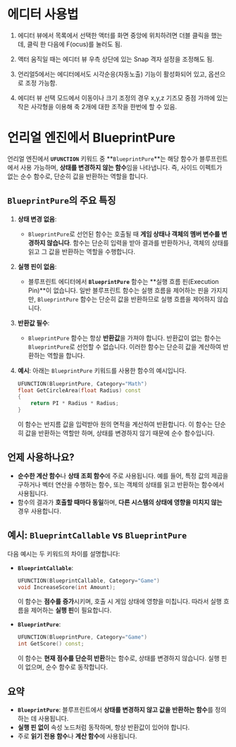 # 에디터 사용법

1. 에디터 뷰에서 목록에서 선택한 액터를 화면 중앙에 위치하려면 더블 클릭을 했는데, 클릭 한 다음에 F(ocus)를 눌러도 됨.

2. 액터 움직일 때는 에디터 뷰 우측 상단에 있는 Snap 격자 설정을 조정해도 됨.

3. 언리얼5에서는 에디터에서도 시각순응(자동노출) 기능이 활성화되어 있고, 옵션으로 조정 가능함.

4. 에디터 뷰 선택 모드에서 이동이나 크기 조정의 경우 x,y,z 기즈모 중점 가까에 있는 작은 사각형을 이용해 축 2개에 대한 조작을 한번에 할 수 있음.



# 언리얼 엔진에서 BlueprintPure

언리얼 엔진에서 **`UFUNCTION`** 키워드 중 **`BlueprintPure`**는 해당 함수가 블루프린트에서 사용 가능하며, **상태를 변경하지 않는 함수**임을 나타냅니다. 즉, 사이드 이펙트가 없는 순수 함수로, 단순히 값을 반환하는 역할을 합니다.

## `BlueprintPure`의 주요 특징

1. **상태 변경 없음**:
   - `BlueprintPure`로 선언된 함수는 호출될 때 **게임 상태나 객체의 멤버 변수를 변경하지 않습니다**. 함수는 단순히 입력을 받아 결과를 반환하거나, 객체의 상태를 읽고 그 값을 반환하는 역할을 수행합니다.

2. **실행 핀이 없음**:
   - 블루프린트 에디터에서 **`BlueprintPure`** 함수는 **실행 흐름 핀(Execution Pin)**이 없습니다. 일반 블루프린트 함수는 실행 흐름을 제어하는 핀을 가지지만, `BlueprintPure` 함수는 단순히 값을 반환하므로 실행 흐름을 제어하지 않습니다.
   
3. **반환값 필수**:
   - `BlueprintPure` 함수는 항상 **반환값**을 가져야 합니다. 반환값이 없는 함수는 `BlueprintPure`로 선언할 수 없습니다. 이러한 함수는 단순히 값을 계산하여 반환하는 역할을 합니다.

4. **예시**:
   아래는 `BlueprintPure` 키워드를 사용한 함수의 예시입니다.

   ```cpp
   UFUNCTION(BlueprintPure, Category="Math")
   float GetCircleArea(float Radius) const
   {
       return PI * Radius * Radius;
   }
   ```

   이 함수는 반지름 값을 입력받아 원의 면적을 계산하여 반환합니다. 이 함수는 단순히 값을 반환하는 역할만 하며, 상태를 변경하지 않기 때문에 순수 함수입니다.

## 언제 사용하나요?

- **순수한 계산 함수**나 **상태 조회 함수**에 주로 사용됩니다. 예를 들어, 특정 값의 제곱을 구하거나 벡터 연산을 수행하는 함수, 또는 객체의 상태를 읽고 반환하는 함수에서 사용됩니다.
- 함수의 결과가 **호출할 때마다 동일**하며, **다른 시스템의 상태에 영향을 미치지 않는** 경우 사용합니다.

## 예시: `BlueprintCallable` vs `BlueprintPure`

다음 예시는 두 키워드의 차이를 설명합니다:

- **`BlueprintCallable`**:

  ```cpp
  UFUNCTION(BlueprintCallable, Category="Game")
  void IncreaseScore(int Amount);
  ```

  이 함수는 **점수를 증가**시키며, 호출 시 게임 상태에 영향을 미칩니다. 따라서 실행 흐름을 제어하는 **실행 핀**이 필요합니다.

- **`BlueprintPure`**:

  ```cpp
  UFUNCTION(BlueprintPure, Category="Game")
  int GetScore() const;
  ```

  이 함수는 **현재 점수를 단순히 반환**하는 함수로, 상태를 변경하지 않습니다. 실행 핀이 없으며, 순수 함수로 동작합니다.

## 요약
- **`BlueprintPure`**: 블루프린트에서 **상태를 변경하지 않고 값을 반환하는 함수**를 정의하는 데 사용됩니다.
- **실행 핀 없이** 속성 노드처럼 동작하며, 항상 반환값이 있어야 합니다.
- 주로 **읽기 전용 함수**나 **계산 함수**에 사용됩니다.

